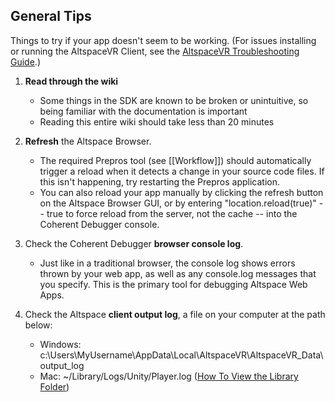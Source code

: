 ## General Tips
Things to try if your app doesn't seem to be working. (For issues installing or running the AltspaceVR Client, see the [AltspaceVR Troubleshooting Guide].)

1. **Read through the wiki**
   * Some things in the SDK are known to be broken or unintuitive, so being familiar with the documentation is important
   * Reading this entire wiki should take less than 20 minutes

2. **Refresh** the Altspace Browser.
   * The required Prepros tool (see [[Workflow]]) should automatically trigger a reload when it detects a change in your source code files. If this isn't happening, try restarting the Prepros application.
    * You can also reload your app manually by clicking the refresh button on the Altspace Browser GUI, or by entering "location.reload(true)" -- true to force reload from the server, not the cache -- into the Coherent Debugger console.

3. Check the Coherent Debugger **browser console log**.
    * Just like in a traditional browser, the console log shows errors thrown by your web app, as well as any console.log messages that you specify.  This is the primary tool for debugging Altspace Web Apps.

4. Check the Altspace **client output log**, a file on your computer at the path below:
    * Windows: c:\Users\MyUsername\AppData\Local\AltspaceVR\AltspaceVR_Data\output_log
    * Mac: ~/Library/Logs/Unity/Player.log ([How To View the Library Folder])

[AltspaceVR Troubleshooting Guide]: https://altvr.zendesk.com
[How To View the Library Folder]: http://www.macworld.com/article/2057221/how-to-view-the-library-folder-in-mavericks.html

